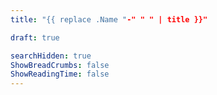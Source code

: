 ```yaml
---
title: "{{ replace .Name "-" " " | title }}"

draft: true

searchHidden: true
ShowBreadCrumbs: false
ShowReadingTime: false
---
```


